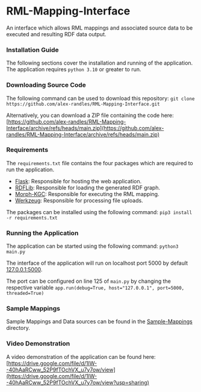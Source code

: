 # RML-Mapping-Interface
An interface which allows RML mappings and associated source data to be executed and resulting RDF data output.

### Installation Guide
The following sections cover the installation and running of the application. The application requires `python 3.10` or greater to run.
### Downloading Source Code 
The following command can be used to download this repository: `git clone https://github.com/alex-randles/RML-Mapping-Interface.git`

Alternatively, you can download a ZIP file containing the code here: [https://github.com/alex-randles/RML-Mapping-Interface/archive/refs/heads/main.zip](https://github.com/alex-randles/RML-Mapping-Interface/archive/refs/heads/main.zip)
### Requirements 
The `requirements.txt` file contains the four packages which are required to run the application. 
* [Flask](https://pythonbasics.org/what-is-flask-python/): Responsible for hosting the web application. 
* [RDFLib](https://rdflib.readthedocs.io/en/stable/): Responsible for loading the generated RDF graph. 
* [Morph-KGC](https://github.com/morph-kgc/morph-kgc): Responsible for executing the RML mapping. 
* [Werkzeug](https://werkzeug.palletsprojects.com/en/3.0.x/): Responsible for processing file uploads. 

The packages can be installed using the following command: `pip3 install -r requirements.txt` 
### Running the Application
The application can be started using the following command: `python3 main.py`

The interface of the application will run on localhost port 5000 by default [127.0.0.1:5000](http://127.0.0.1:5000).

The port can be configured on line 125 of `main.py` by changing the respective variable `app.run(debug=True, host="127.0.0.1", port=5000, threaded=True)`

### Sample Mappings 
Sample Mappings and Data sources can be found in the  [Sample-Mappings](./Sample-Mappings) directory. 

### Video Demonstration
A video demonstration of the application can be found here: [https://drive.google.com/file/d/1IW--40hAaRCww_52P9fTOchVX_u7y7ow/view](https://drive.google.com/file/d/1IW--40hAaRCww_52P9fTOchVX_u7y7ow/view?usp=sharing)
